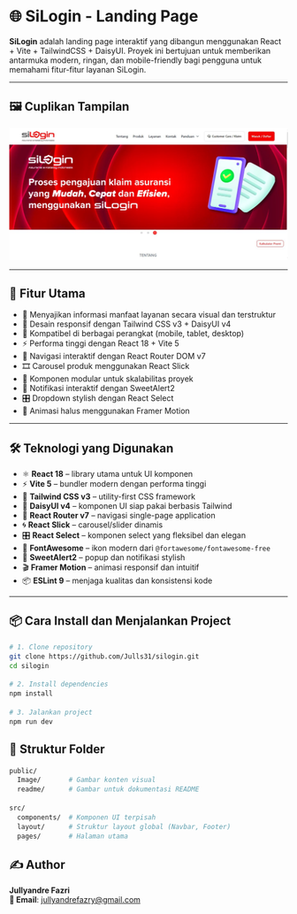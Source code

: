# 🌐 SiLogin - Landing Page

**SiLogin** adalah landing page interaktif yang dibangun menggunakan React + Vite + TailwindCSS + DaisyUI. Proyek ini bertujuan untuk memberikan antarmuka modern, ringan, dan mobile-friendly bagi pengguna untuk memahami fitur-fitur layanan SiLogin.

---

## 🖼️ Cuplikan Tampilan

![Banner](public/readme/Capture.JPG)

---

## 🚀 Fitur Utama

- 🎯 Menyajikan informasi manfaat layanan secara visual dan terstruktur
- 🎨 Desain responsif dengan Tailwind CSS v3 + DaisyUI v4
- 📱 Kompatibel di berbagai perangkat (mobile, tablet, desktop)
- ⚡ Performa tinggi dengan React 18 + Vite 5
- 🧭 Navigasi interaktif dengan React Router DOM v7
- 🎞️ Carousel produk menggunakan React Slick
- 🧩 Komponen modular untuk skalabilitas proyek
- 💬 Notifikasi interaktif dengan SweetAlert2
- 🎛️ Dropdown stylish dengan React Select
- 🌈 Animasi halus menggunakan Framer Motion

---

## 🛠️ Teknologi yang Digunakan

- ⚛️ **React 18** – library utama untuk UI komponen
- ⚡ **Vite 5** – bundler modern dengan performa tinggi
- 💨 **Tailwind CSS v3** – utility-first CSS framework
- 🌸 **DaisyUI v4** – komponen UI siap pakai berbasis Tailwind
- 🧭 **React Router v7** – navigasi single-page application
- 🌀 **React Slick** – carousel/slider dinamis
- 🎛️ **React Select** – komponen select yang fleksibel dan elegan
- 🎨 **FontAwesome** – ikon modern dari `@fortawesome/fontawesome-free`
- 🎉 **SweetAlert2** – popup dan notifikasi stylish
- 🎬 **Framer Motion** – animasi responsif dan intuitif
- 📦 **ESLint 9** – menjaga kualitas dan konsistensi kode

---

## 📦 Cara Install dan Menjalankan Project

```bash
# 1. Clone repository
git clone https://github.com/Julls31/silogin.git
cd silogin

# 2. Install dependencies
npm install

# 3. Jalankan project
npm run dev
```

## 📁 Struktur Folder
```bash
public/  
  Image/       # Gambar konten visual  
  readme/      # Gambar untuk dokumentasi README  
  
src/  
  components/  # Komponen UI terpisah  
  layout/      # Struktur layout global (Navbar, Footer)  
  pages/       # Halaman utama  
  ```
  
## ✍️ Author

**Jullyandre Fazri**  
**📧 Email**: jullyandrefazry@gmail.com  
